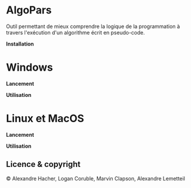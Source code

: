 # AlgoPars
Outil permettant de mieux comprendre la logique de la programmation à travers l'exécution d'un algorithme écrit en pseudo-code.

**Installation**

# Windows
**Lancement**

**Utilisation**

# Linux et MacOS
**Lancement**

**Utilisation**

## Licence & copyright

© Alexandre Hacher, Logan Coruble, Marvin Clapson, Alexandre Lemetteil